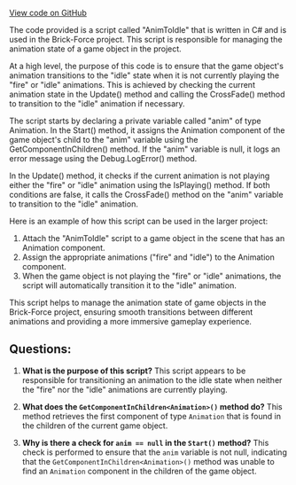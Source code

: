 [View code on GitHub](https://github.com/TieHaxJan/Brick-Force/Assembly-CSharp\AnimToIdle.cs)

The code provided is a script called "AnimToIdle" that is written in C# and is used in the Brick-Force project. This script is responsible for managing the animation state of a game object in the project.

At a high level, the purpose of this code is to ensure that the game object's animation transitions to the "idle" state when it is not currently playing the "fire" or "idle" animations. This is achieved by checking the current animation state in the Update() method and calling the CrossFade() method to transition to the "idle" animation if necessary.

The script starts by declaring a private variable called "anim" of type Animation. In the Start() method, it assigns the Animation component of the game object's child to the "anim" variable using the GetComponentInChildren<Animation>() method. If the "anim" variable is null, it logs an error message using the Debug.LogError() method.

In the Update() method, it checks if the current animation is not playing either the "fire" or "idle" animation using the IsPlaying() method. If both conditions are false, it calls the CrossFade() method on the "anim" variable to transition to the "idle" animation.

Here is an example of how this script can be used in the larger project:

1. Attach the "AnimToIdle" script to a game object in the scene that has an Animation component.
2. Assign the appropriate animations ("fire" and "idle") to the Animation component.
3. When the game object is not playing the "fire" or "idle" animations, the script will automatically transition it to the "idle" animation.

This script helps to manage the animation state of game objects in the Brick-Force project, ensuring smooth transitions between different animations and providing a more immersive gameplay experience.
## Questions: 
 1. **What is the purpose of this script?**
   This script appears to be responsible for transitioning an animation to the idle state when neither the "fire" nor the "idle" animations are currently playing.

2. **What does the `GetComponentInChildren<Animation>()` method do?**
   This method retrieves the first component of type `Animation` that is found in the children of the current game object.

3. **Why is there a check for `anim == null` in the `Start()` method?**
   This check is performed to ensure that the `anim` variable is not null, indicating that the `GetComponentInChildren<Animation>()` method was unable to find an `Animation` component in the children of the game object.